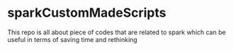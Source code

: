 # sparkCustomMadeScripts
This repo is all about piece of codes that are related to spark which can be useful in terms of saving time and rethinking
